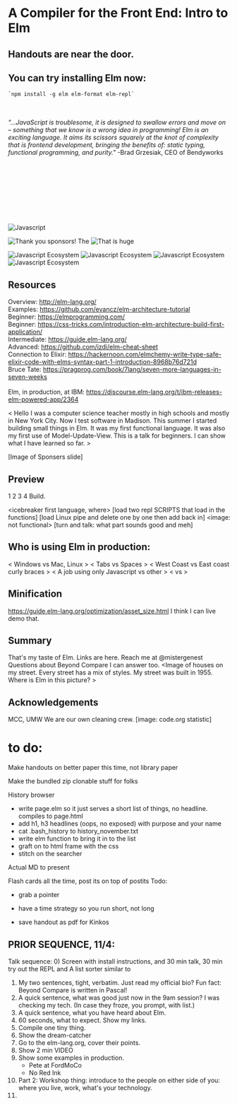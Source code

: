 # A Compiler for the Front End: Intro to Elm

## Handouts are near the door.   

## You can try installing Elm now:

	`npm install -g elm elm-format elm-repl`  
<br><br>
 _"...JavaScript is troublesome, it is designed to swallow errors and move on – something that we know is a wrong idea in programming!  Elm is an exciting language. It aims its scissors squarely at the knot of complexity that is frontend development, bringing the benefits of: static typing, functional programming, and purity."_
 -Brad Grzesiak, CEO of Bendyworks
<br><br><br><br><br><br><br><br><br><br>
![Javascript](images/js.png) 


![Thank you sponsors!](images/smallSponsors.png)
The 
![That is huge](images/dream.png)

![Javascript Ecosystem](images/arrayBad.png)
![Javascript Ecosystem](images/arrayGood.png)
![Javascript Ecosystem](images/notAFunction.png)
![Javascript Ecosystem](images/notAFunction2.png)

## Resources
Overview: http://elm-lang.org/ <br/>
Examples: https://github.com/evancz/elm-architecture-tutorial<br/>
Beginner: https://elmprogramming.com/<br/>
Beginner: https://css-tricks.com/introduction-elm-architecture-build-first-application/<br/>
Intermediate: https://guide.elm-lang.org/ <br/>
Advanced: https://github.com/izdi/elm-cheat-sheet<br/>
Connection to Elixir: https://hackernoon.com/elmchemy-write-type-safe-elixir-code-with-elms-syntax-part-1-introduction-8968b76d721d <br/>
Bruce Tate: https://pragprog.com/book/7lang/seven-more-languages-in-seven-weeks <br/><br/>
Elm, in production, at IBM: https://discourse.elm-lang.org/t/ibm-releases-elm-powered-app/2364


< Hello I was a computer science teacher mostly in high schools and mostly in  New York City.  Now I test software in Madison.   This summer I started building small things in Elm.  It was my first functional language.  It was also my first use of Model-Update-View.  This is a talk for beginners.  I can show what I have learned so far. > 


[Image of Sponsers slide]

## Preview
1
2
3
4 Build.

<show the dreamcatcher image>

<icebreaker first language, where>
[load  two repl SCRIPTS that load in the functions]
[load Linux pipe and delete one by one then add back in]
<image:  not functional>
<show the Elm official brag page>
[turn and talk:  what part sounds good and meh]
## Who is using Elm in production:

<thumb vote>
<Brewers  vs Cubs >
< Windows vs Mac, Linux >
< Tabs  vs  Spaces >
< West Coast  vs East coast curly braces >
< A job using only Javascript vs other >
<  vs  >

## Minification
https://guide.elm-lang.org/optimization/asset_size.html
I think I can live demo that.



## Summary
That's my taste of Elm.
Links are here.
Reach me at @mistergenest
Questions about Beyond Compare I can answer too.
<Image of houses on my street.  Every street has a mix of styles.  My street was built in 1955.  Where is Elm in this picture?  >

## Acknowledgements
MCC, UMW
We are our own cleaning crew.
[image: code.org statistic]
# to do:
Make handouts on better paper this time, not library paper

Make the bundled zip clonable stuff for folks

History browser
* write page.elm so it just serves a short list of things, no headline.  compiles to page.html <students add in the things themselves>
* add h1, h3 headlines (oops, no exposed) with purpose and your name
* cat .bash_history to history_november.txt
* write elm function to bring it in to the list
* graft on to html frame with the css
* stitch on the searcher

Actual MD to present

Flash cards all the time, post its on top of postits
Todo:
* grab a pointer

* have a time strategy so you run short, not long

* save handout as pdf for Kinkos



## PRIOR SEQUENCE, 11/4:
Talk sequence:
0) Screen with install instructions, and 30 min talk, 30 min try out the 
REPL and A list sorter similar to 
1) My two sentences, tight, verbatim.  Just read my official bio? Fun 
fact:  Beyond Compare is written in Pascal!
2) A quick sentence, what was good just now in the 9am session? I was 
checking my tech. (In case they froze, you prompt, with list.)
2) A quick sentence, what you have heard about Elm.  
2) 60 seconds, what to expect. Show my links.
3) Compile one tiny thing.  
4) Show the dream-catcher
5) Go to the elm-lang.org, cover their points.
6) Show 2 min VIDEO
7) Show some examples in production.  
	* Pete at FordMoCo
	* No Red Ink
7) Part 2: Workshop thing:  introduce to the people on either side of 
you: where you live, work, what's your technology.  
8) 


